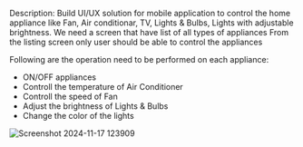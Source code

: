 Description:
Build UI/UX solution for mobile application to control the home appliance like Fan, Air
conditionar, TV, Lights & Bulbs, Lights with adjustable brightness.
We need a screen that have list of all types of appliances
From the listing screen only user should be able to control the appliances


Following are the operation need to be performed on each appliance:
- ON/OFF appliances
- Controll the temperature of Air Conditioner
- Controll the speed of Fan
- Adjust the brightness of Lights & Bulbs
- Change the color of the lights


![Screenshot 2024-11-17 123909](https://github.com/user-attachments/assets/60bd3837-fd62-4a09-8d66-f2b38e9889fe)
